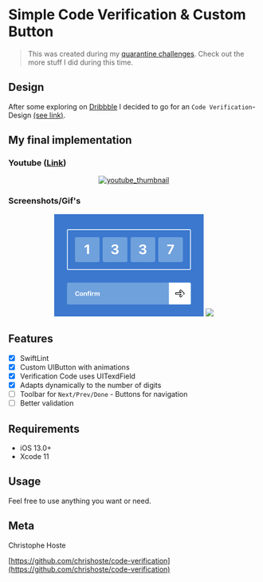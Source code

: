 # Simple Code Verification & Custom Button

> This was created during my [quarantine challenges](https://github.com/chrishoste/quarantine-challenge). Check out the more stuff I did during this time.

## Design
After some exploring on [Dribbble](https://dribbble.com/) I decided to go for an `Code Verification`-Design [(see link)](https://dribbble.com/shots/6572364-Code-Verification-IOS-App-Freebies). 

## My final implementation
### Youtube ([Link](https://youtu.be/vemkNQejTX4))
<p align="center">
  <a href="https://youtu.be/vemkNQejTX4">
    <img alt="youtube_thumbnail" src="https://img.youtube.com/vi/vemkNQejTX4/0.jpg" width="300" />
  </a>
</p>

### Screenshots/Gif's

<p align="center">
  <img width="300" src="https://github.com/chrishoste/code-verification/blob/master/img/four_digit.png">
  <img width="300" src="https://github.com/chrishoste/code-verification/blob/master/img/capture.gif">
</p>

## Features

- [x] SwiftLint
- [x] Custom UIButton with animations
- [x] Verification Code uses UITexdField
- [x] Adapts dynamically to the number of digits
- [ ] Toolbar for `Next/Prev/Done` - Buttons for navigation
- [ ] Better validation 

## Requirements

- iOS 13.0+
- Xcode 11

## Usage

Feel free to use anything you want or need.

## Meta

Christophe Hoste

[https://github.com/chrishoste/code-verification](https://github.com/chrishoste/code-verification)
